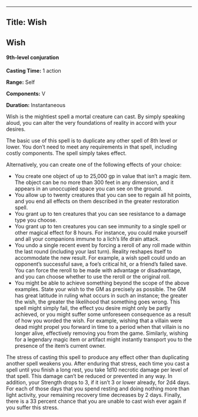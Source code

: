 -------------------------
Title: Wish
-------------------------

## Wish

#### 9th-level conjuration


**Casting Time:** 1 action 

**Range:** Self 

**Components:** V 

**Duration:** Instantaneous


Wish is the mightiest spell a mortal creature can cast.
By simply speaking aloud, you can alter the very foundations of reality
in accord with your desires.

The basic use of this spell is to duplicate any other spell of 8th level
or lower. You don’t need to meet any requirements in that spell,
including costly components. The spell simply takes effect.

Alternatively, you can create one of the following effects of your
choice:

- You create one object of up to 25,000 gp in value that isn’t a magic
item. The object can be no more than 300 feet in any dimension, and it
appears in an unoccupied space you can see on the ground.
- You allow up to twenty creatures that you can see to regain all hit
points, and you end all effects on them described in the
greater restoration spell.
- You grant up to ten creatures that you can see resistance to a damage
type you choose.
- You grant up to ten creatures you can see immunity to a single spell or
other magical effect for 8 hours. For instance, you could make yourself
and all your companions immune to a lich’s life drain attack.
- You undo a single recent event by forcing a reroll of any roll made
within the last round (including your last turn). Reality reshapes
itself to accommodate the new result. For example, a
wish spell could undo an opponent’s successful save, a
foe’s critical hit, or a friend’s failed save. You can force the reroll
to be made with advantage or disadvantage, and you can choose whether to
use the reroll or the original roll.
- You might be able to achieve something beyond the scope of the above
examples. State your wish to the GM as precisely as possible. The GM has
great latitude in ruling what occurs in such an instance; the greater
the wish, the greater the likelihood that something goes wrong. This
spell might simply fail, the effect you desire might only be partly
achieved, or you might suffer some unforeseen consequence as a result of
how you worded the wish. For example, wishing that a villain were dead
might propel you forward in time to a period when that villain is no
longer alive, effectively removing you from the game. Similarly, wishing
for a legendary magic item or artifact might instantly transport you to
the presence of the item’s current owner.

The stress of casting this spell to produce any effect other than
duplicating another spell weakens you. After enduring that stress, each
time you cast a spell until you finish a long rest, you take 1d10
necrotic damage per level of that spell. This damage can’t be reduced or
prevented in any way. In addition, your Strength drops to 3, if it isn’t
3 or lower already, for 2d4 days. For each of those days that you spend
resting and doing nothing more than light activity, your remaining
recovery time decreases by 2 days. Finally, there is a 33 percent chance
that you are unable to cast wish ever again if
you suffer this stress.


